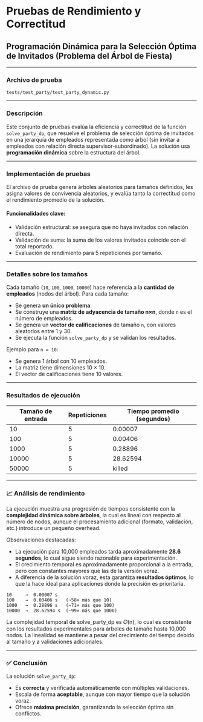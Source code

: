 
# Pruebas de Rendimiento y Correctitud  
## Programación Dinámica para la Selección Óptima de Invitados (Problema del Árbol de Fiesta)

---

### Archivo de prueba  
`tests/test_party/test_party_dynamic.py`

---

### Descripción

Este conjunto de pruebas evalúa la eficiencia y correctitud de la función `solve_party_dp`, que resuelve el problema de selección óptima de invitados en una jerarquía de empleados representada como árbol (sin invitar a empleados con relación directa supervisor-subordinado). La solución usa **programación dinámica** sobre la estructura del árbol.

---

### Implementación de pruebas

El archivo de prueba genera árboles aleatorios para tamaños definidos, les asigna valores de convivencia aleatorios, y evalúa tanto la correctitud como el rendimiento promedio de la solución.

#### Funcionalidades clave:

- Validación estructural: se asegura que no haya invitados con relación directa.
- Validación de suma: la suma de los valores invitados coincide con el total reportado.
- Evaluación de rendimiento para 5 repeticiones por tamaño.

---
### Detalles sobre los tamaños

Cada tamaño (`10`, `100`, `1000`, `10000`) hace referencia a la **cantidad de empleados** (nodos del árbol). Para cada tamaño:

- Se genera **un único problema**.
- Se construye una **matriz de adyacencia de tamaño n×n**, donde `n` es el número de empleados.
- Se genera un **vector de calificaciones** de tamaño `n`, con valores aleatorios entre 1 y 30.
- Se ejecuta la función `solve_party_dp` y se validan los resultados.

Ejemplo para `n = 10`:
- Se genera 1 árbol con 10 empleados.
- La matriz tiene dimensiones 10 × 10.
- El vector de calificaciones tiene 10 valores.

---

### Resultados de ejecución

| Tamaño de entrada | Repeticiones | Tiempo promedio (segundos) |
|-------------------|--------------|-----------------------------|
| 10                | 5            | 0.00007                     |
| 100               | 5            | 0.00406                     |
| 1000              | 5            | 0.28896                     |
| 10000             | 5            | 28.62594                    |
| 50000             | 5            | killed                      |
---

### 📈 Análisis de rendimiento

La ejecución muestra una progresión de tiempos consistente con la **complejidad dinámica sobre árboles**, la cual es lineal con respecto al número de nodos, aunque el procesamiento adicional (formato, validación, etc.) introduce un pequeño overhead.

Observaciones destacadas:

- La ejecución para 10,000 empleados tarda aproximadamente **28.6 segundos**, lo cual sigue siendo razonable para experimentación.
- El crecimiento temporal es aproximadamente proporcional a la entrada, pero con constantes mayores que las de la versión voraz.
- A diferencia de la solución voraz, esta garantiza **resultados óptimos**, lo que la hace ideal para aplicaciones donde la precisión es prioritaria.

```
10     →  0.00007 s
100    →  0.00406 s   (~58× más que 10)
1000   →  0.28896 s   (~71× más que 100)
10000  →  28.62594 s  (~99× más que 1000)
```
La complejidad temporal de solve_party_dp es 𝑂(n), lo cual es consistente con los resultados experimentales para árboles de tamaño hasta 10,000 nodos. La linealidad se mantiene a pesar del crecimiento del tiempo debido al tamaño y a validaciones adicionales.

---

### ✅ Conclusión

La solución `solve_party_dp`:

- Es **correcta** y verificada automáticamente con múltiples validaciones.
- Escala de forma **aceptable**, aunque con mayor tiempo que la solución voraz.
- Ofrece **máxima precisión**, garantizando la selección óptima sin conflictos.
